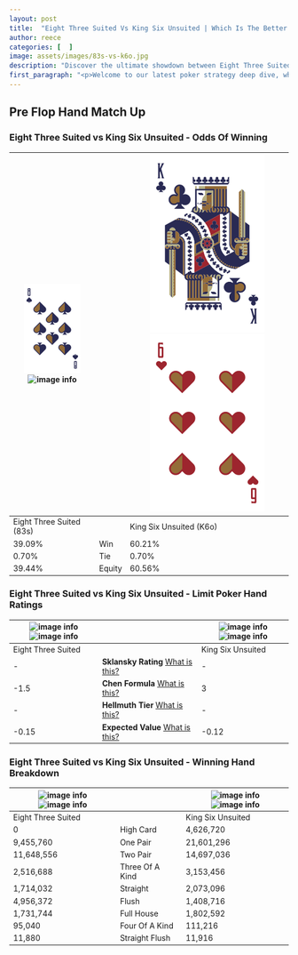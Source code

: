 ```yaml
---
layout: post
title:  "Eight Three Suited Vs King Six Unsuited | Which Is The Better Hand In Poker? A Complete Guide"
author: reece
categories: [  ]
image: assets/images/83s-vs-k6o.jpg
description: "Discover the ultimate showdown between Eight Three Suited and King Six Unsuited in poker! Uncover the odds, strategies, and scenarios where one hand triumphs over the other. Get ready to up your poker game with this thrilling analysis."
first_paragraph: "<p>Welcome to our latest poker strategy deep dive, where we're pitting two distinct hands against each other in a high-stakes showdown: Eight Three Suited vs King Six Unsuited.</p><p>In the dynamic world of poker, every decision counts, and knowing which hand holds the upper hand is key to your success at the table.</p><p>In this article, we'll dissect these two hands, explore the scenarios where one dominates the other, and equip you with the knowledge to make strategic choices that can tip the odds in your favor.</p><p>Get ready to unravel the intriguing dynamics of these poker hands and elevate your game to new heights.</p>"
---
```




[comment]: # (sp0)

## Pre Flop Hand Match Up

<div class="table hand-ratings" markdown="1"> 



### Eight Three Suited vs King Six Unsuited - Odds Of Winning


    
| ![image info](assets/images/hand1/8.png) ![image info](assets/images/hand1/3s.png) |  | ![image info](assets/images/hand2/K.png) ![image info](assets/images/hand2/6o.png) |
| -------- | -------- | -------- |
| Eight Three Suited (83s) |  | King Six Unsuited (K6o) |
| 39.09% | Win | 60.21% |
| 0.70% | Tie | 0.70% |
| 39.44% | Equity | 60.56% |




[comment]: # (sp1)



### Eight Three Suited vs King Six Unsuited - Limit Poker Hand Ratings


    
| ![image info](https://www.riverpairs.com/assets/images/hand1/8.png) ![image info](https://www.riverpairs.com/assets/images/hand1/3s.png) |  | ![image info](https://www.riverpairs.com/assets/images/hand2/K.png) ![image info](https://www.riverpairs.com/assets/images/hand2/6o.png) |
| -------- | -------- | -------- |
| Eight Three Suited |  | King Six Unsuited |
| - | **Sklansky Rating** [What is this?](/sklansky-rating-explained) | - |
| -1.5 | **Chen Formula** [What is this?](/chen-formula-explained) | 3 |
| - | **Hellmuth Tier** [What is this?](/Hellmuth-tier-explained) | - |
| -0.15 | **Expected Value** [What is this?](/expected-value-explained) | -0.12 |




[comment]: # (sp2)



### Eight Three Suited vs King Six Unsuited - Winning Hand Breakdown


    
| ![image info](https://www.riverpairs.com/assets/images/hand1/8.png) ![image info](https://www.riverpairs.com/assets/images/hand1/3s.png) |  | ![image info](https://www.riverpairs.com/assets/images/hand2/K.png) ![image info](https://www.riverpairs.com/assets/images/hand2/6o.png) |
| -------- | -------- | -------- |
| Eight Three Suited |  | King Six Unsuited |
| 0 | High Card | 4,626,720 |
| 9,455,760 | One Pair | 21,601,296 |
| 11,648,556 | Two Pair | 14,697,036 |
| 2,516,688 | Three Of A Kind | 3,153,456 |
| 1,714,032 | Straight | 2,073,096 |
| 4,956,372 | Flush | 1,408,716 |
| 1,731,744 | Full House | 1,802,592 |
| 95,040 | Four Of A Kind | 111,216 |
| 11,880 | Straight Flush | 11,916 |




[comment]: # (sp3)



</div>

[comment]: # (sp4)



[comment]: # (sp5)


